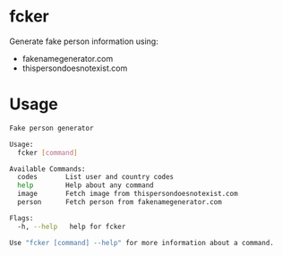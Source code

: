 # fcker

Generate fake person information using:
* fakenamegenerator.com
* thispersondoesnotexist.com

# Usage

```bash
Fake person generator

Usage:
  fcker [command]

Available Commands:
  codes       List user and country codes
  help        Help about any command
  image       Fetch image from thispersondoesnotexist.com
  person      Fetch person from fakenamegenerator.com

Flags:
  -h, --help   help for fcker

Use "fcker [command] --help" for more information about a command.
```